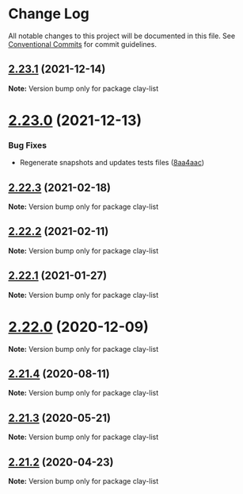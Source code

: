 # Change Log

All notable changes to this project will be documented in this file.
See [Conventional Commits](https://conventionalcommits.org) for commit guidelines.

## [2.23.1](https://github.com/liferay/clay/tree/master/packages/clay-list-group/compare/v2.23.0...v2.23.1) (2021-12-14)

**Note:** Version bump only for package clay-list





# [2.23.0](https://github.com/liferay/clay/tree/master/packages/clay-list-group/compare/v2.22.4...v2.23.0) (2021-12-13)


### Bug Fixes

* Regenerate snapshots and updates tests files ([8aa4aac](https://github.com/liferay/clay/tree/master/packages/clay-list-group/commit/8aa4aac))





## [2.22.3](https://github.com/liferay/clay/tree/master/packages/clay-list-group/compare/v2.22.2...v2.22.3) (2021-02-18)

**Note:** Version bump only for package clay-list





## [2.22.2](https://github.com/liferay/clay/tree/master/packages/clay-list-group/compare/v2.22.1...v2.22.2) (2021-02-11)

**Note:** Version bump only for package clay-list





## [2.22.1](https://github.com/liferay/clay/tree/master/packages/clay-list-group/compare/v2.22.0...v2.22.1) (2021-01-27)

**Note:** Version bump only for package clay-list





# [2.22.0](https://github.com/liferay/clay/tree/master/packages/clay-list-group/compare/v2.21.5...v2.22.0) (2020-12-09)

**Note:** Version bump only for package clay-list





## [2.21.4](https://github.com/liferay/clay/tree/master/packages/clay-list-group/compare/v2.21.3...v2.21.4) (2020-08-11)

**Note:** Version bump only for package clay-list





## [2.21.3](https://github.com/liferay/clay/tree/master/packages/clay-list-group/compare/v2.21.2...v2.21.3) (2020-05-21)

**Note:** Version bump only for package clay-list





## [2.21.2](https://github.com/liferay/clay/tree/master/packages/clay-list-group/compare/v2.21.1...v2.21.2) (2020-04-23)

**Note:** Version bump only for package clay-list

